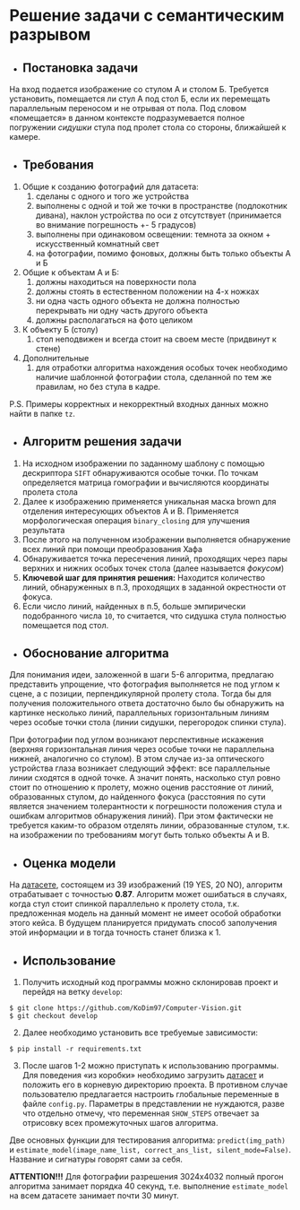 # Решение задачи с семантическим разрывом
- ## Постановка задачи
На вход подается изображение со стулом А и столом Б.
Требуется установить, помещается ли стул А под стол Б, если их перемещать параллельным переносом и не отрывая от пола. Под словом «помещается» в данном контексте подразумевается полное погружении _сидушки_ стула под пролет стола со стороны, ближайшей к камере.
- ## Требования
1. Общие к созданию фотографий для датасета:
    1. сделаны с одного и того же устройства
    2. выполнены с одной и той же точки в пространстве (подлокотник дивана), наклон устройства по оси z отсутствует (принимается во внимание погрешность +- 5
градусов)
    3. выполнены при одинаковом освещении: темнота за окном + искусственный комнатный свет
    4. на фотографии, помимо фоновых, должны быть только объекты А и Б
2. Общие к объектам А и Б:
    1. должны находиться на поверхности пола
    2. должны стоять в естественном положении на 4-х ножках
    3. ни одна часть одного объекта не должна полностью перекрывать ни одну часть другого объекта
    4. должны располагаться на фото целиком
3. К объекту Б (столу)
    1. стол неподвижен и всегда стоит на своем месте (придвинут к стене)
4. Дополнительные
    1. для отработки алгоритма нахождения особых точек необходимо наличие шаблонной фотографии стола, сделанной по тем же правилам, но без стула в кадре.


P.S. Примеры корректных и некорректный входных данных можно найти в папке  `tz`.
- ## Алгоритм решения задачи
1. На исходном изображении по заданному шаблону с помощью дескриптора `SIFT` обнаруживаются особые точки. По точкам определяется матрица гомографии и вычисляются координаты пролета стола
2. Далее к изображению применяется уникальная маска  brown  для отделения интересующих объектов A и B. Применяется морфологическая операция  `binary_closing`  для улучшения результата
3. После этого на полученном изображении выполняется обнаружение всех линий при помощи преобразования Хафа
4. Обнаруживается точка пересечения линий, проходящих через пары верхних и нижних особых точек стола (далее называется _фокусом_)
5. **Ключевой шаг для принятия решения:** Находится количество линий, обнаруженных в п.3, проходящих в заданной окрестности от фокуса.
6. Если число линий, найденных в п.5, больше эмпирически подобранного числа `10`, то считается, что сидушка стула полностью помещается под стол.

- ## Обоснование алгоритма
Для понимания идеи, заложенной в шаги 5-6 алгоритма, предлагаю представить упрощение, что фотография выполняется не под углом к сцене, а с позиции, перпендикулярной пролету стола. Тогда бы для получения положительного ответа достаточно было бы обнаружить на картинке несколько линий, параллельных горизонтальным линиям через особые точки стола (линии сидушки, перегородок спинки стула).

При фотографии под углом возникают перспективные искажения (верхняя горизонтальная линия через особые точки не параллельна нижней, аналогично со стулом). В этом случае из-за оптического устройства глаза возникает следующий эффект: все параллельные линии сходятся в одной точке. А значит понять, насколько стул ровно стоит по отношению к пролету, можно оценив расстояние от линий, образованных стулом, до найденного фокуса (расстояния по сути является значением толерантности к погрешности положения стула и ошибкам алгоритмов обнаружения линий). При этом фактически не требуется каким-то образом отделять линии, образованные стулом, т.к. на изображении по требованиям могут быть только объекты A и B.

- ## Оценка модели
На [датасете](https://drive.google.com/drive/folders/1JKaPlvEHKXMJtWJ7OTF-BAKhe6CkSRt0?usp=sharing), состоящем из 39 изображений (19 YES, 20 NO), алгоритм отрабатывает с точностью **0.87**. Алгоритм может ошибаться в случаях, когда стул стоит спинкой параллельно к пролету стола, т.к. предложенная модель на данный момент не имеет особой обработки этого кейса. В будущем планируется придумать способ заполучения этой информации и в тогда точность станет близка к 1.

- ## Использование
1. Получить исходный код программы можно склонировав проект и перейдя на ветку `develop`:
```
$ git clone https://github.com/KoDim97/Computer-Vision.git
$ git checkout develop
```
2. Далее необходимо установить все требуемые зависимости:
```
$ pip install -r requirements.txt
```
3. После шагов 1-2 можно приступать к использованию программы. Для поведения «из коробки» необходимо загрузить [датасет](https://drive.google.com/drive/folders/1JKaPlvEHKXMJtWJ7OTF-BAKhe6CkSRt0?usp=sharing) и положить его в корневую директорию проекта. В противном случае пользователю предлагается настроить глобальные переменные в файле  `config.py`. Параметры в представлении не нуждаются, разве что отдельно отмечу, что переменная  `SHOW_STEPS`  отвечает за отрисовку всех промежуточных шагов алгоритма.

Две основных функции для тестирования алгоритма:  `predict(img_path)`  и  `estimate_model(image_name_list, correct_ans_list, silent_mode=False)`. Название и сигнатуры говорят сами за себя.

**ATTENTION!!!** Для фотографии разрешения 3024x4032 полный прогон алгоритма занимает порядка 40 секунд, т.е. выполнение  `estimate_model`  на всем датасете занимает почти 30 минут.
